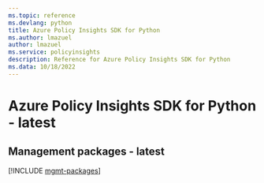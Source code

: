 ```yaml
---
ms.topic: reference
ms.devlang: python
title: Azure Policy Insights SDK for Python
ms.author: lmazuel
author: lmazuel
ms.service: policyinsights
description: Reference for Azure Policy Insights SDK for Python
ms.data: 10/18/2022
---
```

# Azure Policy Insights SDK for Python - latest

## Management packages - latest
[!INCLUDE [mgmt-packages](policy-insights-mgmt-index.md)]